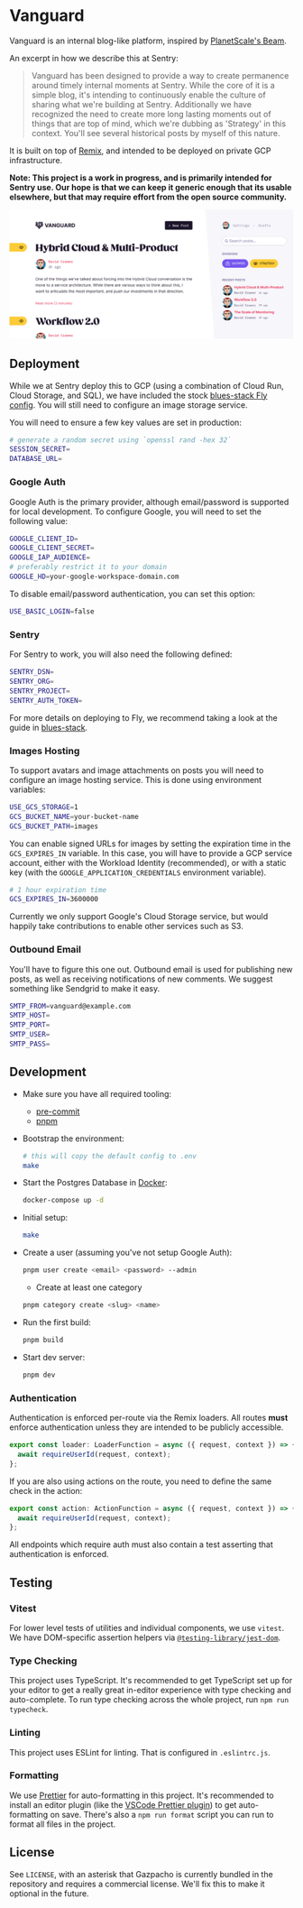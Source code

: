 # Vanguard

Vanguard is an internal blog-like platform, inspired by [PlanetScale's Beam](https://github.com/planetscale/beam).

An excerpt in how we describe this at Sentry:

> Vanguard has been designed to provide a way to create permanence around
> timely internal moments at Sentry. While the core of it is a simple
> blog, it's intending to continuously enable the culture of sharing what
> we're building at Sentry. Additionally we have recognized the need to
> create more long lasting moments out of things that are top of mind,
> which we're dubbing as 'Strategy' in this context. You'll see several
> historical posts by myself of this nature.

It is built on top of [Remix](https://github.com/remix-run/remix), and intended to be deployed on private GCP infrastructure.

**Note: This project is a work in progress, and is primarily intended for Sentry use. Our hope is that we can keep it generic enough that its usable elsewhere, but that may require effort from the open source community.**

![screenshot of vanguard](/screenshot.png?raw=true)

## Deployment

While we at Sentry deploy this to GCP (using a combination of Cloud Run, Cloud Storage, and SQL), we have included the stock [blues-stack Fly config](https://github.com/remix-run/blues-stack). You will still need to configure an image storage service.

You will need to ensure a few key values are set in production:

```sh
# generate a random secret using `openssl rand -hex 32`
SESSION_SECRET=
DATABASE_URL=
```

### Google Auth

Google Auth is the primary provider, although email/password is supported for local development. To configure Google, you will need to set the following value:

```sh
GOOGLE_CLIENT_ID=
GOOGLE_CLIENT_SECRET=
GOOGLE_IAP_AUDIENCE=
# preferably restrict it to your domain
GOOGLE_HD=your-google-workspace-domain.com
```

To disable email/password authentication, you can set this option:

```sh
USE_BASIC_LOGIN=false
```

### Sentry

For Sentry to work, you will also need the following defined:

```sh
SENTRY_DSN=
SENTRY_ORG=
SENTRY_PROJECT=
SENTRY_AUTH_TOKEN=
```

For more details on deploying to Fly, we recommend taking a look at the guide in [blues-stack](https://github.com/remix-run/blues-stack#deployment).

### Images Hosting

To support avatars and image attachments on posts you will need to configure an image hosting service. This is done using environment variables:

```sh
USE_GCS_STORAGE=1
GCS_BUCKET_NAME=your-bucket-name
GCS_BUCKET_PATH=images
```

You can enable signed URLs for images by setting the expiration time in the `GCS_EXPIRES_IN` variable. In this case, you will have to provide a GCP service account, either with the Workload Identity (recommended), or with a static key (with the `GOOGLE_APPLICATION_CREDENTIALS` environment variable).

```sh
# 1 hour expiration time
GCS_EXPIRES_IN=3600000
```

Currently we only support Google's Cloud Storage service, but would happily take contributions to enable other services such as S3.

### Outbound Email

You'll have to figure this one out. Outbound email is used for publishing new posts, as well as receiving notifications of new comments. We suggest something like Sendgrid to make it easy.

```sh
SMTP_FROM=vanguard@example.com
SMTP_HOST=
SMTP_PORT=
SMTP_USER=
SMTP_PASS=
```

## Development

- Make sure you have all required tooling:

  - [pre-commit](https://pre-commit.com/)
  - [pnpm](https://pnpm.io/)

- Bootstrap the environment:

  ```sh
  # this will copy the default config to .env
  make
  ```

- Start the Postgres Database in [Docker](https://www.docker.com/get-started):

  ```sh
  docker-compose up -d
  ```

- Initial setup:

  ```sh
  make
  ```

- Create a user (assuming you've not setup Google Auth):

  ```sh
  pnpm user create <email> <password> --admin
  ```

  - Create at least one category

  ```sh
  pnpm category create <slug> <name>
  ```

- Run the first build:

  ```sh
  pnpm build
  ```

- Start dev server:

  ```sh
  pnpm dev
  ```

### Authentication

Authentication is enforced per-route via the Remix loaders. All routes **must** enforce authentication unless they are intended to be publicly accessible.

```typescript
export const loader: LoaderFunction = async ({ request, context }) => {
  await requireUserId(request, context);
};
```

If you are also using actions on the route, you need to define the same check in the action:

```typescript
export const action: ActionFunction = async ({ request, context }) => {
  await requireUserId(request, context);
};
```

All endpoints which require auth must also contain a test asserting that authentication is enforced.

## Testing

### Vitest

For lower level tests of utilities and individual components, we use `vitest`. We have DOM-specific assertion helpers via [`@testing-library/jest-dom`](https://testing-library.com/jest-dom).

### Type Checking

This project uses TypeScript. It's recommended to get TypeScript set up for your editor to get a really great in-editor experience with type checking and auto-complete. To run type checking across the whole project, run `npm run typecheck`.

### Linting

This project uses ESLint for linting. That is configured in `.eslintrc.js`.

### Formatting

We use [Prettier](https://prettier.io/) for auto-formatting in this project. It's recommended to install an editor plugin (like the [VSCode Prettier plugin](https://marketplace.visualstudio.com/items?itemName=esbenp.prettier-vscode)) to get auto-formatting on save. There's also a `npm run format` script you can run to format all files in the project.

## License

See `LICENSE`, with an asterisk that Gazpacho is currently bundled in the repository and requires a commercial license. We'll fix this to make it optional in the future.
